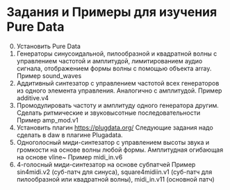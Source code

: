 # Задания и Примеры для изучения Pure Data

0. Установить Pure Data
1. Генераторы синусоидальной, пилообразной и квадратной волны с управлением частотой и амплитудой, лимитированием аудио сигнала, отображением формы волны с помощью объекта array. Пример sound_waves
2. Аддитивный синтезатор с управлением частотой всех генераторов из одного элемента управления. Аналогично с амплитудой. Пример additive.v4
3. Промодулировать частоту и амплитуду одного генератора другим. Сделать ритмические и звуковысотные последовательности Пример amp_mod.v1
4. Установить плагин https://plugdata.org/ Следующие задания надо сделать в daw в плагине Plugadata.
5. Одноголосный миди-синтезатор с управлением высоты звука и громкости на основе волны любой формы. Амплитудная огибающая на основе vline~ Пример midi_in.v6
6. 4-голосный миди-синтезатор на основе субпатчей Пример sin4midi.v2 (суб-патч для синуса), square4midiin.v1 (суб-патч для пилообразной или квадратной волны), midi_in.v11 (основной патч)

